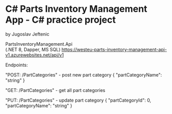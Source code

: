 # C# Parts Inventory Management App - C# practice project
by Jugoslav Jeftenic

PartsInventoryManagement.Api<br>
(.NET 8, Dapper, MS SQL)
https://westeu-parts-inventory-management-api-v1.azurewebsites.net/api/v1

Endpoints:

"POST: /PartCategories" - post new part category
{
  "partCategoryName": "string"
}

"GET: /PartCategories" - get all part categories

"PUT: /PartCategories" - update part category
{
  "partCategoryId": 0,
  "partCategoryName": "string"
}

